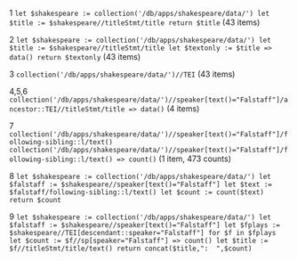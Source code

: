 1 `let $shakespeare := collection('/db/apps/shakespeare/data/')
let $title := $shakespeare//titleStmt/title
return $title` (43 items) 

2 `let $shakespeare := collection('/db/apps/shakespeare/data/')
let $title := $shakespeare//titleStmt/title
let $textonly := $title => data()
return $textonly` (43 items) 

3 `collection('/db/apps/shakespeare/data/')//TEI` (43 items)

4,5,6 `collection('/db/apps/shakespeare/data/')//speaker[text()="Falstaff"]/ancestor::TEI//titleStmt/title => data()` (4 items)

7 `collection('/db/apps/shakespeare/data/')//speaker[text()="Falstaff"]/following-sibling::l/text()`
`collection('/db/apps/shakespeare/data/')//speaker[text()="Falstaff"]/following-sibling::l/text() => count()` (1 item, 473 counts)

8 `let $shakespeare := collection('/db/apps/shakespeare/data/')
let $falstaff := $shakespeare//speaker[text()="Falstaff"]
let $text := $falstaff/following-sibling::l/text()
let $count := count($text)
return $count`

9 `let $shakespeare := collection('/db/apps/shakespeare/data/')
let $falstaff := $shakespeare//speaker[text()="Falstaff"]
let $fplays := $shakespeare//TEI[descendant::speaker="Falstaff"]
for $f in $fplays
let $count := $f//sp[speaker="Falstaff"] => count()
let $title := $f//titleStmt/title/text()
return concat($title,":  ",$count)`